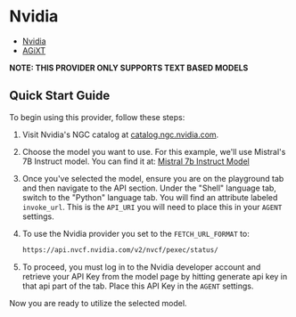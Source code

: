 # Nvidia

- [Nvidia](https://www.nvidia.com/en-us/)
- [AGiXT](https://github.com/Josh-XT/AGiXT)

**NOTE: THIS PROVIDER ONLY SUPPORTS TEXT BASED MODELS**

## Quick Start Guide

To begin using this provider, follow these steps:

1. Visit Nvidia's NGC catalog at [catalog.ngc.nvidia.com](https://catalog.ngc.nvidia.com/).

2. Choose the model you want to use. For this example, we'll use Mistral's 7B Instruct model. You can find it at:
   [Mistral 7b Instruct Model](https://catalog.ngc.nvidia.com/orgs/nvidia/teams/ai-foundation/models/mistral-7b-instruct/overview)

3. Once you've selected the model, ensure you are on the playground tab and then navigate to the API section. Under the "Shell" language tab, switch to the "Python" language tab. You will find an attribute labeled `invoke_url`. This is the `API_URI` you will need to place this in your `AGENT` settings.

4. To use the Nvidia provider you set to the `FETCH_URL_FORMAT` to:
   ```md
   https://api.nvcf.nvidia.com/v2/nvcf/pexec/status/
   ```

5. To proceed, you must log in to the Nvidia developer account and retrieve your API Key from the model page by hitting generate api key in that api part of the tab. Place this API Key in the `AGENT` settings.

Now you are ready to utilize the selected model.

